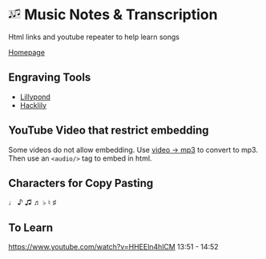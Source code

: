 # <img src="logo.png" width="25px"> Music Notes & Transcription

Html links and youtube repeater to help learn songs


[Homepage](https://hiteshlala.com/music-notes)


## Engraving Tools
- [Lillypond](http://lilypond.org)
- [Hacklily](https://www.hacklily.org/)

## YouTube Video that restrict embedding

Some videos do not allow embedding.  Use [video -> mp3](https://youtubetomp3music.com/en26/) to convert to mp3.  
Then use an `<audio/>` tag to embed in html.

## Characters for Copy Pasting

♩	 ♪	 ♫ 	♬	 ♭  ♮ 	♯



## To Learn
https://www.youtube.com/watch?v=HHEEln4hlCM  13:51 - 14:52
